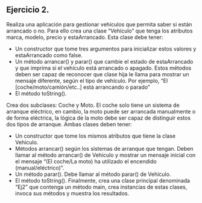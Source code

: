 ## Ejercicio 2.
Realiza una aplicación para gestionar vehículos que permita saber si están arrancado o
no. Para ello crea una clase “Vehículo” que tenga los atributos marca, modelo, precio y
estaArrancado. Esta clase debe tener:
- Un constructor que tome tres argumentos para inicializar estos valores y
estaArrancado como false.
- Un método arrancar() y parar() que cambie el estado de estaArrancado y que
imprima si el vehículo está arrancado o apagado. Estos métodos deben ser capaz
de reconocer que clase hija le llama para mostrar un mensaje diferente, según
el tipo de vehículo. Por ejemplo, “El [coche/moto/camión/etc..] está arrancando
o parado”  
- El método toString().

Crea dos subclases: Coche y Moto. El coche solo tiene un sistema de arranque eléctrico,
en cambio, la moto puede ser arrancada manualmente o de forma eléctrica, la lógica
de la moto debe ser capaz de distinguir estos dos tipos de arranque.
Ambas clases deben tener:
- Un constructor que tome los mismos atributos que tiene la clase Vehículo.
- Métodos arrancar() según los sistemas de arranque que tengan. Deben llamar al
método arrancar() de Vehículo y mostrar un mensaje inicial con el mensaje “(El
coche/La moto) ha utilizado el encendido (manual/eléctrico)”.  
- Un método parar(). Debe llamar al método parar() de Vehículo.  
- El método toString().
Finalmente, crea una clase principal denominada “Ej2” que contenga un método main,
crea instancias de estas clases, invoca sus métodos y muestra los resultados.